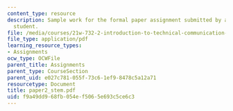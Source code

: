 ```yaml
---
content_type: resource
description: Sample work for the formal paper assignment submitted by an anonymous
  student.
file: /media/courses/21w-732-2-introduction-to-technical-communication-ethics-in-science-and-technology-fall-2006/f9a49dd968fb054ef5065e693c5ce6c3_paper2_stem.pdf
file_type: application/pdf
learning_resource_types:
- Assignments
ocw_type: OCWFile
parent_title: Assignments
parent_type: CourseSection
parent_uid: e027c781-055f-73c6-1ef9-8478c5a12a71
resourcetype: Document
title: paper2_stem.pdf
uid: f9a49dd9-68fb-054e-f506-5e693c5ce6c3
---
```

